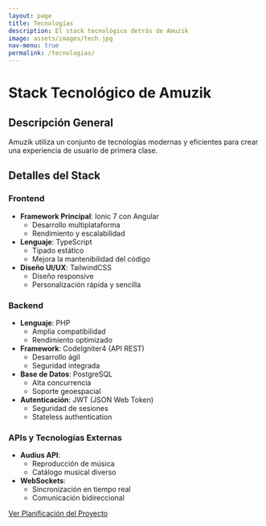 ```yaml
---
layout: page
title: Tecnologías
description: El stack tecnológico detrás de Amuzik
image: assets/images/tech.jpg
nav-menu: true
permalink: /tecnologias/
---
```


# Stack Tecnológico de Amuzik

## Descripción General

Amuzik utiliza un conjunto de tecnologías modernas y eficientes para crear una experiencia de usuario de primera clase.

## Detalles del Stack

### Frontend
- **Framework Principal**: Ionic 7 con Angular
  - Desarrollo multiplataforma
  - Rendimiento y escalabilidad
- **Lenguaje**: TypeScript
  - Tipado estático
  - Mejora la mantenibilidad del código
- **Diseño UI/UX**: TailwindCSS
  - Diseño responsive
  - Personalización rápida y sencilla

### Backend
- **Lenguaje**: PHP
  - Amplia compatibilidad
  - Rendimiento optimizado
- **Framework**: CodeIgniter4 (API REST)
  - Desarrollo ágil
  - Seguridad integrada
- **Base de Datos**: PostgreSQL
  - Alta concurrencia
  - Soporte geoespacial
- **Autenticación**: JWT (JSON Web Token)
  - Seguridad de sesiones
  - Stateless authentication

### APIs y Tecnologías Externas
- **Audius API**: 
  - Reproducción de música
  - Catálogo musical diverso
- **WebSockets**: 
  - Sincronización en tiempo real
  - Comunicación bidireccional

[Ver Planificación del Proyecto](/planificacion.md)